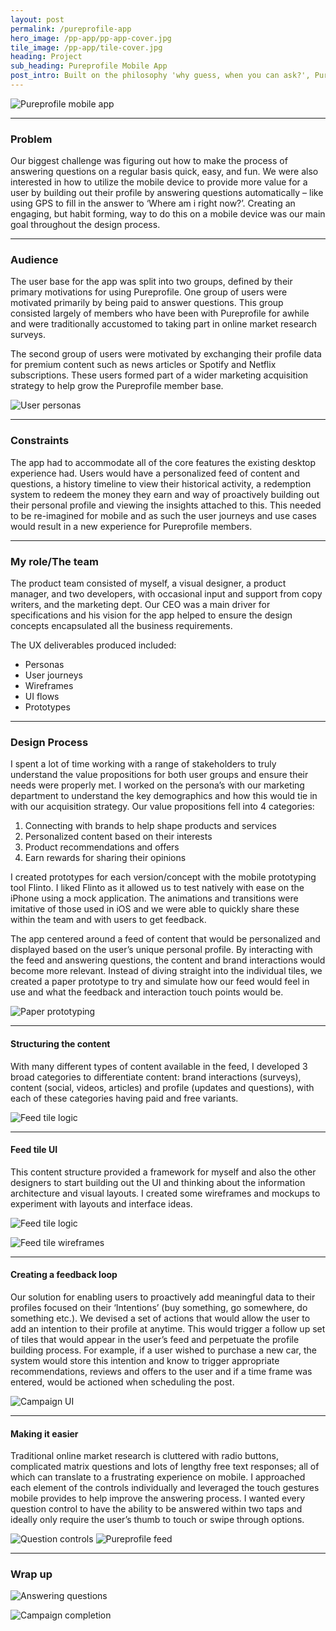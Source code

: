 ```yaml
---
layout: post
permalink: /pureprofile-app
hero_image: /pp-app/pp-app-cover.jpg
tile_image: /pp-app/tile-cover.jpg
heading: Project
sub_heading: Pureprofile Mobile App
post_intro: Built on the philosophy 'why guess, when you can ask?', Pureprofile asks consumers thousands of questions and turns these answers into rich, transparent profiles of real people, providing them back real insights and value in the process. This mantra provided the brief and direction for designing a mobile application that would allow consumers to build a personal profile from multiple sources of data while on a mobile device.
---
```

![Pureprofile mobile app](/images/pp-app/pp-app-mockup1.jpg)

- - -

### Problem

Our biggest challenge was figuring out how to make the process of answering questions on a regular basis quick, easy, and fun. We were also interested in how to utilize the mobile device to provide more value for a user by building out their profile by answering questions automatically – like using GPS to fill in the answer to ‘Where am i right now?’. Creating an engaging, but habit forming, way to do this on a mobile device was our main goal throughout the design process.

- - -

### Audience

The user base for the app was split into two groups, defined by their primary motivations for using Pureprofile. One group of users were motivated primarily by being paid to answer questions. This group consisted largely of members who have been with Pureprofile for awhile and were traditionally accustomed to taking part in online market research surveys.

The second group of users were motivated by exchanging their profile data for premium content such as news articles or Spotify and Netflix subscriptions. These users formed part of a wider marketing acquisition strategy to help grow the Pureprofile member base.

![User personas](/images/pp-app/pp-app-personas.jpg)

- - -

### Constraints

The app had to accommodate all of the core features the existing desktop experience had. Users would have a personalized feed of content and questions, a history timeline to view their historical activity, a redemption system to redeem the money they earn and way of proactively building out their personal profile and viewing the insights attached to this. This needed to be re-imagined for mobile and as such the user journeys and use cases would result in a new experience for Pureprofile members.

- - -

### My role/The team

The product team consisted of myself, a visual designer, a product manager, and two developers, with occasional input and support from copy writers, and the marketing dept. Our CEO was a main driver for specifications and his vision for the app helped to ensure the design concepts encapsulated all the business requirements.

The UX deliverables produced included:
* Personas
* User journeys
* Wireframes
* UI flows
* Prototypes

- - -

### Design Process

I spent a lot of time working with a range of stakeholders to truly understand the value propositions for both user groups and ensure their needs were properly met. I worked on the persona’s with our marketing department to understand the key demographics and how this would tie in with our acquisition strategy. Our value propositions fell into 4 categories:

1. Connecting with brands to help shape products and services
2. Personalized content based on their interests
3. Product recommendations and offers
4. Earn rewards for sharing their opinions

I created prototypes for each version/concept with the mobile prototyping tool Flinto. I liked Flinto as it allowed us to test natively with ease on the iPhone using a mock application. The animations and transitions were imitative of those used in iOS and we were able to quickly share these within the team and with users to get feedback.

The app centered around a feed of content that would be personalized and displayed based on the user’s unique personal profile. By interacting with the feed and answering questions, the content and brand interactions would become more relevant. Instead of diving straight into the individual tiles, we created a paper prototype to try and simulate how our feed would feel in use and what the feedback and interaction touch points would be.

![Paper prototyping](/images/pp-app/pp-app-paper-prototype.jpg)

- - -

#### Structuring the content

With many different types of content available in the feed, I developed 3 broad categories to differentiate content: brand interactions (surveys), content (social, videos, articles) and profile (updates and questions), with each of these categories having paid and free variants.

![Feed tile logic](/images/pp-app/pp-app-feed-logic.jpg)

- - -

#### Feed tile UI

This content structure provided a framework for myself and also the other designers to start building out the UI and thinking about the information architecture and visual layouts. I created some wireframes and mockups to experiment with layouts and interface ideas.

![Feed tile logic](/images/pp-app/pp-app-feed-ui.jpg)

![Feed tile wireframes](/images/pp-app/pp-app-feed-wireframe.jpg)

- - -

#### Creating a feedback loop

Our solution for enabling users to proactively add meaningful data to their profiles focused on their ‘Intentions’ (buy something, go somewhere, do something etc.). We devised a set of actions that would allow the user to add an intention to their profile at anytime. This would trigger a follow up set of tiles that would appear in the user’s feed and perpetuate the profile building process. For example, if a user wished to purchase a new car, the system would store this intention and know to trigger appropriate recommendations, reviews and offers to the user and if a time frame was entered, would be actioned when scheduling the post.

![Campaign UI](/images/pp-app/pp-app-hifi-screens1.jpg)

- - -


#### Making it easier

Traditional online market research is cluttered with radio buttons, complicated matrix questions and lots of lengthy free text responses; all of which can translate to a frustrating experience on mobile. I approached each element of the controls individually and leveraged the touch gestures mobile provides to help improve the answering process. I wanted every question control to have the ability to be answered within two taps and ideally only require the user’s thumb to touch or swipe through options.

![Question controls](/images/pp-app/pp-app-hifi-screens2.jpg)
![Pureprofile feed](/images/pp-app/pp-app-mockup4.jpg)

- - -

### Wrap up

![Answering questions](/images/pp-app/pp-app-mockup2.jpg)

![Campaign completion](/images/pp-app/pp-app-mockup3.jpg)
